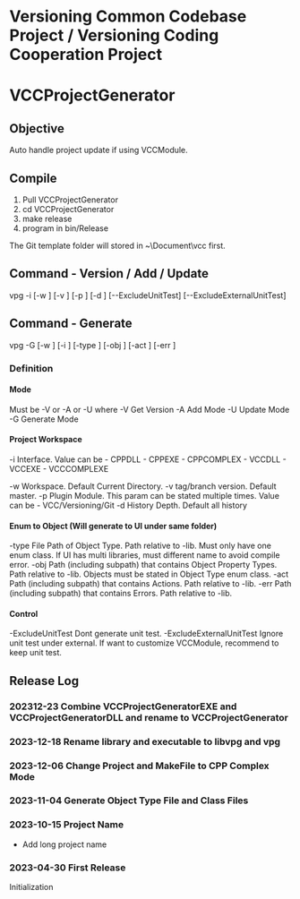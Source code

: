 # Versioning Common Codebase Project / Versioning Coding Cooperation Project
# VCCProjectGenerator

## Objective
Auto handle project update if using VCCModule. 

## Compile
1. Pull VCCProjectGenerator
2. cd VCCProjectGenerator
3. make release
4. program in bin/Release

The Git template folder will stored in ~\Document\vcc first.

## Command - Version / Add / Update
vpg <Mode> -i <Interface>
[-w <Workspace>]  [-v <tag version>] [-p <Plugin>] [-d <deep>]
[--ExcludeUnitTest] [--ExcludeExternalUnitTest]

## Command - Generate
vpg -G 
[-w <Workspace>] [-i <Interface>]
[-type <Object Type File Path>] [-obj <Object Property Type Directory>] [-act <Action Type Directory>] [-err <Error Type Directory>]

### Definition
#### Mode
<Mode> Must be -V or -A or -U 
where
-V Get Version
-A Add Mode
-U Update Mode
-G Generate Mode

#### Project Workspace
-i Interface. Value can be
    - CPPDLL
    - CPPEXE
    - CPPCOMPLEX
    - VCCDLL
    - VCCEXE
    - VCCCOMPLEXE

-w Workspace. Default Current Directory.
-v tag/branch version. Default master.
-p Plugin Module. This param can be stated multiple times. Value can be
    - VCC/Versioning/Git
-d History Depth. Default all history

#### Enum to Object (Will generate to UI under same folder)
-type File Path of Object Type. Path relative to -lib. Must only have one enum class. If UI has multi libraries, must different name to avoid compile error.
-obj Path (including subpath) that contains Object Property Types. Path relative to -lib. Objects must be stated in Object Type enum class.
-act Path (including subpath) that contains Actions. Path relative to -lib.
-err Path (including subpath) that contains Errors. Path relative to -lib.

#### Control
-ExcludeUnitTest Dont generate unit test.
-ExcludeExternalUnitTest Ignore unit test under external. If want to customize VCCModule, recommend to keep unit test.

## Release Log

### 202312-23 Combine VCCProjectGeneratorEXE and VCCProjectGeneratorDLL and rename to VCCProjectGenerator

### 2023-12-18 Rename library and executable to libvpg and vpg

### 2023-12-06 Change Project and MakeFile to CPP Complex Mode

### 2023-11-04 Generate Object Type File and Class Files

### 2023-10-15 Project Name
-	Add long project name

### 2023-04-30 First Release
Initialization
